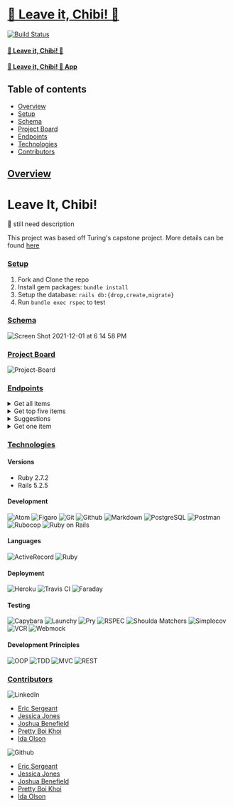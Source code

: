 # [🐶 Leave it, Chibi! 🤮](https://github.com/chibifanclub/leave-it-chibi-be)

[![Build Status][travis-image]][travis-url]

#### [🐶 Leave it, Chibi! 🤮](https://github.com/chibifanclub/leave-it-chibi-fe)
#### [🐶 Leave it, Chibi! 🤮 App]()

## Table of contents
- [Overview](#overview)
- [Setup](#setup)
- [Schema](#schema)
- [Project Board](#project-board)
- [Endpoints](#endpoints)
- [Technologies](#technologies)
- [Contributors](#contributors)

## <ins>Overview</ins>

# Leave It, Chibi!
🦴 still need description

This project was based off Turing's capstone project. More details can be found [here](https://mod4.turing.edu/projects/capstone/)

### <ins>Setup</ins>
1. Fork and Clone the repo
2. Install gem packages: `bundle install`
3. Setup the database: `rails db:{drop,create,migrate}`
4. Run `bundle exec rspec` to test
### <ins>Schema</ins>
![Screen Shot 2021-12-01 at 6 14 58 PM](https://user-images.githubusercontent.com/80985215/144763241-9844be52-513b-4fad-82f8-0ce69046536c.png)


### <ins>Project Board</ins>
![Project-Board](https://github.com/orgs/chibifanclub/projects/1)

### <ins>Endpoints</ins>
<details>
  <summary>Get all items</summary>
  
  * Method: GET
 
  * Endpoint: https://chibi-be.herokuapp.com/api/v1/items
  
  Send request in the body: 
  
  ```json
  {
    "name": "onion"
  }
  ```
  Returns: 
  
```json
  {
    "data": [
      {
        "id": 1,
        "type": "item",
        "attributes": {
          "name": "remote",
          "description": "plastic",
          "toxicity": 5,
          "treatment": "big surgery", 
          "image": "https://cdn.vox-cdn.com/thumbor/pQ8yv3BoiduWTWBU8oE-8htJLao=/0x0:2040x1360/920x613/filters:focal(857x517:1183x843):format(webp)/cdn.vox-cdn.com/uploads/chorus_image/image/69149145/DSCF3621_Edited.0.jpg"
        }
      } 
    ]
  }

```
</details>

<details>
  <summary>Get top five items</summary>
  
  * Method: GET
 
  * Endpoint: api/v1/top_five
```json
  {
    "data": [
      {
        "id": 1,
        "type": "item",
        "attributes": {
          "name": "remote",
          "description": "plastic",
          "toxicity": 5,
          "treatment": "big surgery",
          "image": "https://cdn.vox-cdn.com/thumbor/pQ8yv3BoiduWTWBU8oE-8htJLao=/0x0:2040x1360/920x613/filters:focal(857x517:1183x843):format(webp)/cdn.vox-cdn.com/uploads/chorus_image/image/69149145/DSCF3621_Edited.0.jpg"
        }
      },
    {
      "id": 2,
        "type": "item",
        "attributes": {
          "name": "onion",
          "description": "vegetable, it will be a slow kill",
          "toxicity": 5,
          "treatment": "stomach pump and prayer if you believe",
          "image": "https://thesmartcanine.com/wp-content/uploads/2016/11/can-dogs-eat-onion-rings.jpg"
        }
      },
    {
      "id": 3,
        "type": "item",
        "attributes": {
          "name": "grapes",
          "description": "fruit, if you drop it on the floor, catch it before they do",
          "toxicity": 3,
          "treatment": "induce vomiting",
          "image": "https://i.pinimg.com/564x/bd/fd/74/bdfd742863ae216d6a9c8061d7991cd6.jpg"
        }
      },
    {
      "id": 4,
        "type": "item",
        "attributes": {
          "name": "chocolate",
          "description": "opposite of vanilla",
          "toxicity": 2,
          "treatment": "wait it out, my pup ate a candy bar and survived, JUST DON't LET IT HAPPEN AGAIN",
          "image": "https://images.wagwalkingweb.com/media/daily_wag/sense_guides/can-dogs-live-after-eating-chocolate/intro/Chocolate2.jpg"
        }
      },
    {
      "id": 5,
        "type": "item",
        "attributes": {
          "name": "tequila",
          "description": "alcohol",
          "toxicity": 2,
          "treatment": "pour peroxide down their throat and make them run in circles and watch a miracle happen",
          "image": "https://media.istockphoto.com/photos/dog-having-fun-and-drinking-alcohol-picture-id543473028"
        }
      }
    ]
  }

```
</details>

<details>
  <summary>Suggestions</summary>

  * Method: POST

  * Endpoint: https://chibi-be.herokuapp.com/api/v1/suggestions
```json
  {
    "name": "raisin"
    "description": "shriveled up grapes"
  }
```
</details>

<details>
  <summary>Get one item</summary>
  
  * Method: GET
 
  * Endpoint: https://chibi-be.herokuapp.com/api/v1/:id (for example: https://chibi-be.herokuapp.com/api/v1/8)
  
```json
  {
    "data": {
        "id": "2",
        "type": "item", 
        "attributes": {
            "name": "garlic",
            "description": "Toxic doses of garlic can cause damage to the red blood cells (making them more likely to       rupture) leading to anemia. GI upset can also occur (e.g., nausea, drooling, abdominal pain, vomiting, diarrhea). ... While tiny amounts of these foods in some pets, especially dogs, may be safe, large amounts can be very toxic.",
            "toxicity": 3,
            "treatment": "Your veterinarian might recommend intravenous fluids to keep him hydrated, and may prescribe a medication to control vomiting. In severe cases, blood transfusions might be necessary.",
            "image": "https://imagesvc.meredithcorp.io/v3/mm/image?url=https%3A%2F%2Fstatic.onecms.io%2Fwp-content%2Fuploads%2Fsites%2F47%2F2021%2F10%2F12%2Fcan-dog-eat-garlic.png&q=85"
        }
    }
}

```
</details>

### <ins>Technologies</ins>

#### Versions
- Ruby 2.7.2
- Rails 5.2.5

#### Development
![Atom][Atom-img]
![Figaro][Figaro-img]
![Git][Git-img]
![Github][Github-img]
![Markdown][Markdown-img]
![PostgreSQL][PostgreSQL-img]
![Postman][Postman-img]
![Rubocop][Rubocop-img]
![Ruby on Rails][Ruby on Rails-img]

#### Languages
![ActiveRecord][ActiveRecord-img]
![Ruby][Ruby-img]

#### Deployment
![Heroku][Heroku-img]
![Travis CI][Travis CI-img]
![Faraday][Faraday-img]

#### Testing
![Capybara][Capybara-img]
![Launchy][Launchy-img]
![Pry][Pry-img]
![RSPEC][RSPEC-img]
![Shoulda Matchers][Shoulda Matchers-img]
![Simplecov][Simplecov-img]
![VCR][VCR-img]
![Webmock][Webmock-img]

#### Development Principles
![OOP][OOP-img]
![TDD][TDD-img]
![MVC][MVC-img]
![REST][REST-img]

### <ins>Contributors</ins>
![LinkedIn][LinkedIn-img]
- [Eric Sergeant](https://www.linkedin.com/in/ericsergeant)
- [Jessica Jones](https://www.linkedin.com/in/justjj/)
- [Joshua Benefield](https://www.linkedin.com/in/joshua-benefield-033898206/)
- [Pretty Boi Khoi](https://www.linkedin.com/in/khoifishpond/)
- [Ida Olson](https://www.linkedin.com/in/idaolson/)

![Github][Github-img]
- [Eric Sergeant](https://github.com/EricSergeant)
- [Jessica Jones](https://github.com/JeJones21)
- [Joshua Benefield](https://github.com/Jabene)
- [Pretty Boi Khoi](https://github.com/khoifishpond)
- [Ida Olson](https://github.com/idaolson)



<!-- Markdown link & img dfn's -->
[travis-image]: https://app.travis-ci.com/TannerDale/bones-be.svg?branch=main
[travis-url]: https://app.travis-ci.com/TannerDale/bones-be
[Github-img]: https://img.shields.io/badge/GitHub-100000?style=for-the-badge&logo=github&logoColor=white

<!-- #### Development -->
[Atom-img]: https://img.shields.io/badge/Atom-66595C.svg?&style=flaste&logo=atom&logoColor=white
[Bootstrap-img]: https://img.shields.io/badge/Bootstrap-563D7C?style=for-the-badge&logo=bootstrap&logoColor=white
[Figaro-img]: https://img.shields.io/badge/figaro-b81818.svg?&style=flaste&logo=rubygems&logoColor=white
[Git-img]: https://img.shields.io/badge/Git-F05032.svg?&style=flaste&logo=git&logoColor=white
[Github-img]: https://img.shields.io/badge/GitHub-181717.svg?&style=flaste&logo=github&logoColor=white
[Markdown-img]: https://img.shields.io/badge/Markdown-000000?style=for-the-badge&logo=markdown&logoColor=white
[PostgreSQL-img]: https://img.shields.io/badge/PostgreSQL-4169E1.svg?&style=flaste&logo=postgresql&logoColor=white
[Postman-img]: https://img.shields.io/badge/Postman-FF6C37?style=for-the-badge&logo=Postman&logoColor=white
[Rubocop-img]: https://img.shields.io/badge/rubocop-b81818.svg?&style=flaste&logo=rubygems&logoColor=white
[Ruby on Rails-img]: https://img.shields.io/badge/Ruby%20On%20Rails-b81818.svg?&style=flat&logo=rubyonrails&logoColor=white

<!-- #### Languages -->
[ActiveRecord-img]: https://img.shields.io/badge/ActiveRecord-CC0000.svg?&style=flaste&logo=rubyonrails&logoColor=white
[CSS3-img]: https://img.shields.io/badge/CSS3-1572B6.svg?&style=flaste&logo=css3&logoColor=white
[HTML5-img]: https://img.shields.io/badge/HTML5-0EB201.svg?&style=flaste&logo=html5&logoColor=white
[Ruby-img]: https://img.shields.io/badge/Ruby-CC0000.svg?&style=flaste&logo=ruby&logoColor=white

<!-- #### Deployment -->
[Heroku-img]: https://img.shields.io/badge/Heroku-430098.svg?&style=flaste&logo=heroku&logoColor=white
[Travis CI-img]: https://badgen.net/badge/icon/travis?icon=travis&label
[Faraday-img]: https://img.shields.io/badge/faraday-b81818.svg?&style=flaste&logo=rubygems&logoColor=white

<!-- #### Testing -->
[Capybara-img]: https://img.shields.io/badge/capybara-b81818.svg?&style=flaste&logo=rubygems&logoColor=white
[Launchy-img]: https://img.shields.io/badge/launchy-b81818.svg?&style=flaste&logo=rubygems&logoColor=white
[Pry-img]: https://img.shields.io/badge/pry-b81818.svg?&style=flaste&logo=rubygems&logoColor=white
[RSPEC-img]: https://img.shields.io/badge/rspec-b81818.svg?&style=flaste&logo=rubygems&logoColor=white
[Shoulda Matchers-img]: https://img.shields.io/badge/shoulda--matchers-b81818.svg?&style=flaste&logo=rubygems&logoColor=white
[Simplecov-img]: https://img.shields.io/badge/simplecov-b81818.svg?&style=flaste&logo=rubygems&logoColor=white
[VCR-img]: https://img.shields.io/badge/vcr-b81818.svg?&style=flaste&logo=rubygems&logoColor=white
[Webmock-img]: https://img.shields.io/badge/webmock-b81818.svg?&style=flaste&logo=rubygems&logoColor=white

<!-- #### Development Principles -->
[OOP-img]: https://img.shields.io/badge/OOP-b81818.svg?&style=flaste&logo=OOP&logoColor=white
[TDD-img]: https://img.shields.io/badge/TDD-b87818.svg?&style=flaste&logo=TDD&logoColor=white
[MVC-img]: https://img.shields.io/badge/MVC-b8b018.svg?&style=flaste&logo=MVC&logoColor=white
[REST-img]: https://img.shields.io/badge/REST-33b818.svg?&style=flaste&logo=REST&logoColor=white

<!-- ### <ins>Contributors</ins> -->
[LinkedIn-img]: https://img.shields.io/badge/LinkedIn-0077B5?style=for-the-badge&logo=linkedin&logoColor=white

